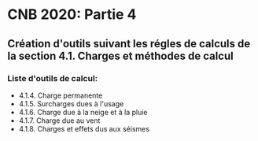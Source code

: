 # CNB 2020: Partie 4

## Création d'outils suivant les régles de calculs de la section 4.1. Charges et méthodes de calcul
### Liste d'outils de calcul:
- 4.1.4. Charge permanente
- 4.1.5. Surcharges dues à l'usage
- 4.1.6. Charge due à la neige et à la pluie
- 4.1.7. Charge due au vent
- 4.1.8. Charges et effets dus aux séismes
